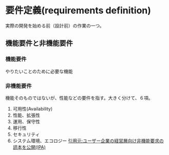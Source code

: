 

# 要件定義(requirements definition)

実際の開発を始める前（設計前）の作業の一つ。

## 機能要件と非機能要件

### 機能要件

やりたいことのために必要な機能 

### 非機能要件
 
機能そのものではないが、性能などの要件を指す。大きく分けて、６項。

 1. 可用性(Availability)
 2. 性能、拡張性
 3. 運用、保守性
 4. 移行性
 5. セキュリティ
 6. システム環境、エコロジー
[引用元:ユーザー企業の経営層向け非機能要求の読本を公開(IPA)](http://www.ipa.go.jp/sec/reports/20110427.html)


